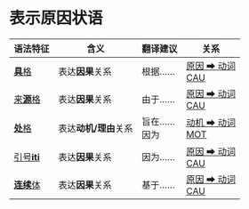 # 表示原因状语

|语法特征|含义|翻译建议|关系|
|-|-|-|-|
|[**具**格](https://assets-hk.wikipali.org/pali-handbook/zh-Hans/declension/instr.html)|表达**因果**关系|根据……|[原因 ➡ 动词<br>CAU](https://assets-hk.wikipali.org/pali-handbook/zh-Hans/basic-relation/instr/instr-cau.html)|
|[来**源**格](https://assets-hk.wikipali.org/pali-handbook/zh-Hans/declension/cau.html)|表达**因果**关系|由于……|[原因 ➡ 动词<br>CAU](https://assets-hk.wikipali.org/pali-handbook/zh-Hans/basic-relation/abl/abl-cau.html)|
|[**处**格](https://assets-hk.wikipali.org/pali-handbook/zh-Hans/declension/loc.html)|表达**动机/理由**关系|旨在……<br>因为|[动机 ➡ 动词<br>MOT](https://assets-hk.wikipali.org/pali-handbook/zh-Hans/basic-relation/loc/loc-mot.html)|
|[引号**iti**](https://assets-hk.wikipali.org/pali-handbook/zh-Hans/basic-relation/other/iti.html#%E5%8E%9F%E5%9B%A0%E7%8A%B6%E8%AF%ADcausative-particle)|表达**因果**关系|因为……|[原因 ➡ 动词<br>CAU](https://assets-hk.wikipali.org/pali-handbook/zh-Hans/basic-relation/other/iti.html#%E5%8E%9F%E5%9B%A0%E7%8A%B6%E8%AF%ADcausative-particle)|
|[**连续**体](https://assets-hk.wikipali.org/pali-handbook/zh-Hans/basic-relation/verb/ger.html#%E4%BE%8B%E5%8F%A53)|表达**因果**关系|基于……|[原因 ➡ 动词<br>CAU](https://assets-hk.wikipali.org/pali-handbook/zh-Hans/basic-relation/verb/ger.html)|
